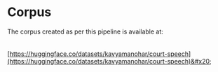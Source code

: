 # Corpus

The corpus created as per this pipeline is available at:\
\
\
[https://huggingface.co/datasets/kavyamanohar/court-speech](https://huggingface.co/datasets/kavyamanohar/court-speech)&#x20;
